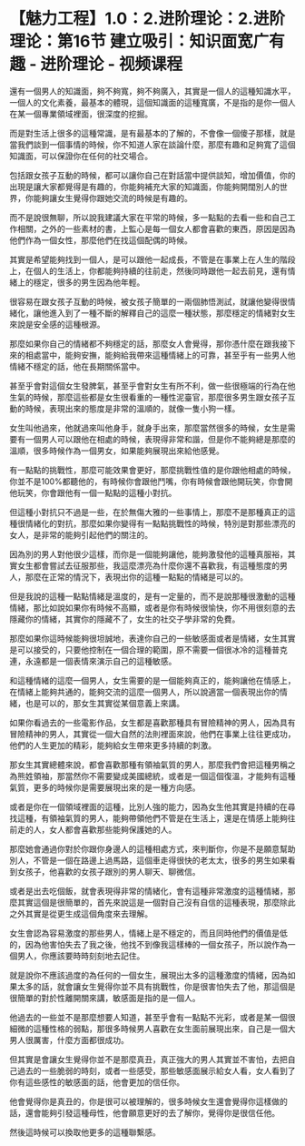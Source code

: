 # 【魅力工程】1.0：2.进阶理论：2.进阶理论：第16节 建立吸引：知识面宽广有趣 - 进阶理论 - 视频课程

還有一個男人的知識面，夠不夠寬，夠不夠廣入，其實是一個人的這種知識水平，一個人的文化素養，最基本的體現，這個知識面的這種寬廣，不是指的是你一個人在某一個專業領域裡面，很深度的挖掘。

而是對生活上很多的這種常識，是有最基本的了解的，不會像一個傻子那樣，就是當我們談到一個事情的時候，你不知道人家在談論什麼，那麼有趣和足夠寬了這個知識面，可以保證你在任何的社交場合。

包括跟女孩子互動的時候，都可以讓你自己在對話當中提供談知，增加價值，你的出現是讓大家都覺得是有趣的，你能夠補充大家的知識面，你能夠開闊別人的世界，你能夠讓女生覺得你跟她交流的時候是有趣的。

而不是說很無聊，所以說我建議大家在平常的時候，多一點點的去看一些和自己工作相關，之外的一些素材的書，上監心是每一個女人都會喜歡的東西，原因是因為他們作為一個女性，那麼他們在找這個配偶的時候。

其實是希望能夠找到一個人，是可以跟他一起成長，不管是在事業上在人生的階段上，在個人的生活上，你都能夠持續的往前走，然後同時跟他一起去前見，還有情緒上的穩定，很多的男生因為他年輕。

很容易在跟女孩子互動的時候，被女孩子簡單的一兩個肺悟測試，就讓他變得很情緒化，讓他進入到了一種不斷的解釋自己的這麼一種狀態，那麼穩定的情緒對女生來說是安全感的這種根源。

那麼如果你自己的情緒都不夠穩定的話，那麼女人會覺得，那你憑什麼在跟我接下來的相處當中，能夠安撫，能夠給我帶來這種情緒上的可靠，甚至乎有一些男人他情緒不穩定的話，他在長期關係當中。

甚至乎會對這個女生發脾氣，甚至乎會對女生有所不利，做一些很極端的行為在他生氣的時候，那麼這些都是女生很看重的一種性泥臺官，那麼很多男生跟女孩子互動的時候，表現出來的態度是非常的溫順的，就像一隻小狗一樣。

女生叫他過來，他就過來叫他身手，就身手出來，那麼當然很多的時候，女生是需要有一個男人可以跟他在相處的時候，表現得非常和諧，但是你不能夠總是那麼的溫順，很多時候作為一個男女，如果能夠展現出來給他感覺。

有一點點的挑戰性，那麼可能效果會更好，那麼挑戰性值的是你跟他相處的時候，你並不是100%都聽他的，有時候你會跟他鬥嘴，你有時候會跟他開玩笑，你會開他玩笑，你會跟他有一個一點點的這種小對抗。

但這種小對抗只不過是一些，在於無傷大雅的一些事情上，那麼不是那種真正的這種很情緒化的對抗，那麼如果你變得有一點點挑戰性的時候，特別是對那些漂亮的女人，是非常的能夠引起他們的關注的。

因為別的男人對他很少這樣，而你是一個能夠讓他，能夠激發他的這種真服裕，其實女生都會嘗試去征服那些，我這麼漂亮為什麼你還不喜歡我，有這種態度的男人，那麼在正常的情況下，表現出你的這種一點點的情緒是可以的。

但是我說的這種一點點情緒是溫度的，是有一定量的，而不是說那種很激動的這種情緒，那比如說如果你有時候不高顯，或者是你有時候很愉快，你不用很刻意的去隱藏你的情緒，其實你的隱藏不了，女生的社交子學非常的免費。

那麼如果你這時候能夠很坦誠地，表達你自己的一些敏感面或者是情緒，女生其實是可以接受的，只要他控制在一個合理的範圍，原不需要一個很冰冷的這種普克連，永遠都是一個表情來演示自己的這種敏感。

和這種情緒的這麼一個男人，女生需要的是一個能夠真正的，能夠讓他在情感上，在情緒上能夠共通的，能夠交流的這麼一個男人，所以說適當一個表現出你的情緒，也是可以的，那女生其實從某個意義上來講。

如果你看過去的一些電影作品，女生都是喜歡那種具有冒險精神的男人，因為具有冒險精神的男人，其實從一個大自然的法則裡面來說，他們在事業上往往更成功，他們的人生更加的精彩，能夠給女生帶來更多持續的刺激。

那女生其實總體來說，都會喜歡那種有領袖氣質的男人，那麼我們會把這種男稱之為熊姓領袖，那當然你不需要變成美國總統，或者是一個這個復溫，才能夠有這種氣質，更多的時候你是需要展現出來的是一種方向感。

或者是你在一個領域裡面的這種，比別人強的能力，因為女生他其實是持續的在尋找這種，有領袖氣質的男人，能夠帶領他們不管是在生活上，還是在情感上能夠往前走的人，女人都會喜歡那些能夠保護她的人。

那麼她會通過你對於你跟你身邊人的這種相處方式，來判斷你，你是不是願意幫助別人，不管是一個在路邊上過馬路，這個車走得很快的老太太，很多的男生如果看到女孩子，他喜歡的女孩子跟別的男人聊天、聊微信。

或者是出去吃個飯，就會表現得非常的情緒化，會有這種非常激度的這種情緒，那麼其實這個是很簡單的，首先來說這是一個對自己沒有自信的這種表現，那麼除此之外其實是從更生成這個角度來去理解。

女生會認為容易激度的那些男人，情緒上是不穩定的，而且同時他們的價值是低的，因為他害怕失去了我之後，他找不到像我這樣棒的一個女孩子，所以說作為一個男人，你應該要時時刻刻地去記住。

就是說你不應該過度的為任何的一個女生，展現出太多的這種激度的情緒，因為如果太多的話，就會讓女生覺得你並不具有挑戰性，你是很害怕失去了他，那這個是很簡單的對於性離開關來講，敏感面是指的是一個人。

他過去的一些並不是那麼想要人知道，甚至乎會有一點點不光彩，或者是某一個很細微的這種性格的弱點，那很多時候男人喜歡在女生面前展現出來，自己是一個大男人很厲害，什麼方面都很成功。

但其實是會讓女生覺得你並不是那麼真丑，真正強大的男人其實並不害怕，去把自己過去的一些脆弱的時刻，或者一些感受，那些敏感面展示給女人看，女人看到了你有這些感性的敏感面的話，他會更加的信任你。

他會覺得你是真丑的，你是很可以被理解的，很多時候女生還會覺得你這樣做的話，還會能夠引發這種母性，他會願意更好的去了解你，覺得你是很信任他。

然後這時候可以換取他更多的這種聯繫感。